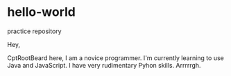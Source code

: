 # hello-world
practice repository

Hey,

CptRootBeard here, I am a novice programmer.
I'm currently learning to use Java and JavaScript.
I have very rudimentary Pyhon skills.
Arrrrrgh.
